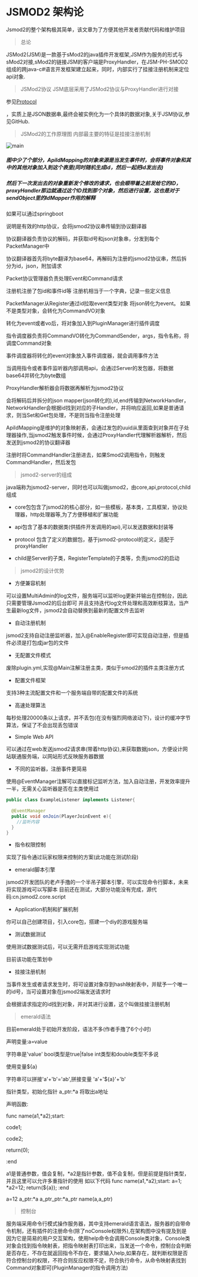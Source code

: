 # JSMOD2 架构论 

Jsmod2的整个架构极其简单，该文章为了方便其他开发者贡献代码和维护项目

> 总论

JSMod2(JSM)是一款基于sMod2的java插件开发框架,JSM作为服务的形式与sMod2对接,sMod2的链接JSM的客户端是ProxyHandler，在JSM-PH-SMOD2组成的跨java-c#语言开发框架建立起来，同时，内部实行了挂接注册机制来定位api对象.
> JSMod2协议
JSM底层采用了JSMod2协议与ProxyHandler进行对接

参见[Protocol](https://github.com/jsmod2-java-c/Jsmod2_protocol)

，实质上是JSON数据串,最终会被实例化为一个具体的数据对象,关于JSM协议,参见GitHub.
> JSMod2的工作原理图
内部最主要的特征是挂接注册机制

![main](main.png)
##### 图中少了个部分，ApiIdMapping的对象来源是当发生事件时，会将事件对象和其中的其他对象加入到这个表里(同时随机生成id，然后一起把id发出去)
##### 然后下一次发出去的对象重新发个修改的请求，也会顺带着之前发给它的ID，proxyHandler那边就通过这个ID找到那个对象，然后进行设置，这也是对于sendObject里的IdMapper作用的解释

如果可以通过springboot

说明是有效的http协议，会将jsmod2协议串传输到协议翻译器

协议翻译器负责协议的解码，并获取id号和json对象串，分发到每个PacketManager中

协议翻译器首先将byte翻译为base64，再解码为注册的jsmod2协议串，然后拆分为id，json，附加请求

Packet协议管理器负责处理Event和Command请求

注册机注册了包id和事件id等
注册机相当于一个字典，记录一些定义信息

PacketManager从Register通过id拉取event类型对象
将json转化为event。
如果不是类型对象，会转化为CommandVO对象

转化为event或者vo后，将对象加入到PluginManager进行插件调度

指令调度器负责将CommandVO转化为CommandSender，args，指令名称，将调度Command对象

事件调度器将转化的event对象放入事件调度器，就会调用事件方法

当调用指令或者事件监听器内部调用api，会通过Server的发包器，将数据base64并转化为byte数组

ProxyHandler解析器会将数据再解析为jsmod2协议

会将解码后并拆分的json mapper(json转化的),id,end传输到NetworkHandler，NetworkHandler会根据id找到对应的子Handler，并将响应返回,如果是普通请求，则当Set和Get包处理，不是则当指令注册处理

ApiIdMapping是维护的对象映射表，会通过发包的uuid从里面查到对象并在子处理器操作,当jsmod2触发事件时候，会通过ProxyHandler代理解析器解析，然后发送到jsmod2的协议翻译器

注册时将CommandHandler注册进去，如果Smod2调用指令，则触发CommandHandler，然后发包

> jsmod2-server的组成

java端称为jsmod2-server，同时也可以叫做jsmod2，由core,api,protocol,child组成

* core包包含了jsmod2的核心部分，如一些模板，基本类，工具框架，协议处理器，http处理器等,为了方便移植和扩展功能

* api包含了基本的数据类(供插件开发调用的api),可以发送数据和封装等

* protocol 包含了定义的数据包，基于jsmod2-protocol的定义，适配于proxyHandler

* child是Server的子类，RegisterTemplate的子类等，负责jsmod2的启动

> jsmod2的设计优势
  
* 方便兼容机制

可以设置MultiAdmin的log文件，服务端可以监听log更新并输出在控制台，因此只需要管理Jsmod2的后台即可
并且支持迭代log文件处理和高效断枝算法，当产生最新log文件，jsmod2会自动替换到最新的配置文件去监听

* 自动注册机制

jsmod2支持自动注册监听器，加入@EnableRegister即可实现自动注册，但是插件必须是打包成jar包的文件

* 无配置文件模式

废除plugin.yml,实现@Main注解注册主类，类似于smod2的插件主类注册方式

* 配置文件框架

支持3种主流配置文件和一个服务端自带的配置文件的系统

* 高速处理算法

每秒处理20000条以上请求，并不丢包(在没有强烈网络波动下)，设计的缓冲字节算法，保证了不会出现丢包错误

* Simple Web API

可以通过在web发送jsmod2请求串(带着http协议),来获取数据json，方便设计网站联通服务端，以网站形式反映服务器数据

* 不同的监听器，注册事件更简易

使用@EventManager注解可以直接标记监听方法，加入自动注册，开发效率提升一半，无需关心监听器是否在主类使用过

```java
public class ExampleListener implements Listener{
  
  @EventManager
  public void onJoin(PlayerJoinEvent e){
    //监听内容
  }
}

```

* 指令权限控制

实现了指令通过玩家权限来控制的方案(此功能在测试阶段)

* emerald脚本引擎

jsmod2开发团队的老卢手撸的一个半吊子脚本引擎，可以实现命令行脚本，未来将实现游戏可以写脚本
目前还在测试，大部分功能没有完成，源代码:cn.jsmod2.core.script

* Application机制和扩展机制

你可以自己创建项目，引入core包，搭建一个diy的游戏服务端

* 测试数据测试

使用测试数据测试后，可以无需开启游戏实现测试功能

目前该功能在策划中

* 挂接注册机制

当事件发生或者请求发生时，将可设置对象存到hash映射表中，并赋予一个唯一的id号，当可设置对象在jsmod2端发送请求时

会根据请求指定的id找到对象，并对其进行设置，这个叫做挂接注册机制

> emerald语法

目前emerald处于初始开发阶段，语法不多(作者手撸了6个小时)

声明变量:a=value

  字符串是'value' bool类型是true|false int类型和double类型不多说
  
  使用变量${a}
  
  字符串可以拼接'a'+'b'='ab',拼接变量 'a'+'${a}'+'b'
  
  指针类型，初始化指针 a_ptr:*a 将取出a地址
  
声明函数:

func name(a1,*a2);start:

  code1;
  
  code2;
  
  return(0);
  
:end

a1是普通参数，值会复制，*a2是指针参数，值不会复制，但是前提是指针类型，并且这里可以允许多重指针的使用
如以下代码
func name(a1,*a2);start:
  a=1;
  *a2=12;
  return(${a});
:end

a=12
a_ptr:*a
a_ptr_ptr:*a_ptr
name(a,a_ptr)

> 控制台

服务端采用命令行模式操作服务器，其中支持emerald语言语法，服务器的自带命令机制，还有插件的注册命令(除了noConsole权限外),在架构图中没有提及到是因为它是简易的用户交互架构，使用help命令会调用Console类对象，Console类对象会找到指令映射表，把指令映射表打印出来，当发送一个命令，控制台会判断是否存在，不存在就返回指令不存在，要求输入help,如果存在，就判断权限是否符合控制台的权限，不符合则反应权限不足，符合执行命令，从命令映射表找到Command对象即可(PluginManager的指令调用方法)
